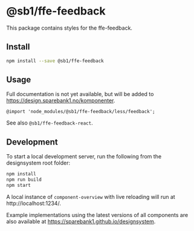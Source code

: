 # @sb1/ffe-feedback

This package contains styles for the ffe-feedback.

## Install

```bash
npm install --save @sb1/ffe-feedback
```

## Usage

Full documentation is not yet available, but will be added to https://design.sparebank1.no/komponenter.

```less
@import 'node_modules/@sb1/ffe-feedback/less/feedback';
```

See also `@sb1/ffe-feedback-react`.

## Development

To start a local development server, run the following from the designsystem root folder:

```bash
npm install
npm run build
npm start
```

A local instance of `component-overview` with live reloading will run at http://localhost:1234/.

Example implementations using the latest versions of all components are also available at https://sparebank1.github.io/designsystem.
